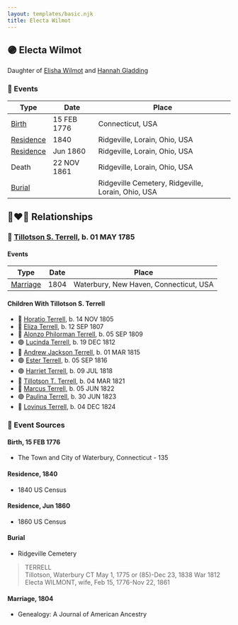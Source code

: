 ```yaml
---
layout: templates/basic.njk
title: Electa Wilmot
---
```

## 🟣 Electa Wilmot

Daughter of [Elisha Wilmot](/people/2/21177328) and [Hannah Gladding](/people/8/88055086)

### 📆 Events

Type | Date | Place
------ | ------ | ------
[Birth](#event-69f9651a-bfee-486d-a44a-90bb64e5f1a0) | 15 FEB 1776 | Connecticut, USA
[Residence](#event-d8d0839d-0188-4b01-9984-56e79c29f793) | 1840 | Ridgeville, Lorain, Ohio, USA
[Residence](#event-41d7501b-13fb-4694-a7a4-2f041b1c5cb5) | Jun 1860 | Ridgeville, Lorain, Ohio, USA
Death | 22 NOV 1861 | Ridgeville, Lorain, Ohio, USA
[Burial](#event-630ac356-7029-4860-b6f8-dce57b1a8506) |  | Ridgeville Cemetery, Ridgeville, Lorain, Ohio, USA

## 👩‍❤️‍👨 Relationships

### 🔵 [Tillotson S. Terrell](/people/2/25548435), b. 01 MAY 1785

#### Events

Type | Date | Place
------ | ------ | ------
[Marriage](#event-daa967c7-69c7-4c29-81d9-742ca440e2f2) | 1804 | Waterbury, New Haven, Connecticut, USA
#### Children With Tillotson S. Terrell
* 🔵 [Horatio Terrell](/people/7/74880220), b. 14 NOV 1805
* 🔵 [Eliza Terrell](/people/1/14584373), b. 12 SEP 1807
* 🔵 [Alonzo Philorman Terrell](/people/1/16020599), b. 05 SEP 1809
* 🟣 [Lucinda Terrell](/people/9/94352489), b. 19 DEC 1812
* 🔵 [Andrew Jackson Terrell](/people/1/15331189), b. 01 MAR 1815
* 🟣 [Ester Terrell](/people/2/27094826), b. 05 SEP 1816
* 🟣 [Harriet Terrell](/people/4/44975736), b. 09 JUL 1818
* 🔵 [Tillotson T. Terrell](/people/5/59687792), b. 04 MAR 1821
* 🔵 [Marcus Terrell](/people/2/231106), b. 05 JUN 1822
* 🟣 [Paulina Terrell](/people/1/17012140), b. 30 JUN 1823
* 🔵 [Lovinus Terrell](/people/8/80690232), b. 04 DEC 1824
### 📰 Event Sources

#### <a id="event-69f9651a-bfee-486d-a44a-90bb64e5f1a0"></a> Birth, 15 FEB 1776
* The Town and City of Waterbury, Connecticut  - 135

#### <a id="event-d8d0839d-0188-4b01-9984-56e79c29f793"></a> Residence, 1840
* 1840 US Census

#### <a id="event-41d7501b-13fb-4694-a7a4-2f041b1c5cb5"></a> Residence, Jun 1860
* 1860 US Census

#### <a id="event-630ac356-7029-4860-b6f8-dce57b1a8506"></a> Burial
* Ridgeville Cemetery
>   
  > TERRELL  
  > Tillotson, Waterbury CT May 1, 1775 or (85)-Dec 23, 1838 War 1812  
  > Electa WILMONT, wife, Feb 15, 1776-Nov 22, 1861

#### <a id="event-daa967c7-69c7-4c29-81d9-742ca440e2f2"></a> Marriage, 1804
* Genealogy: A Journal of American Ancestry